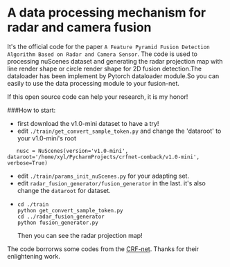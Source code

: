 # A data processing mechanism for radar and camera fusion
It's the official code for the paper `A Feature Pyramid Fusion Detection Algorithm Based on Radar and Camera Sensor`.
The code is used to processing nuScenes dataset and generating the radar projection map with line render shape or circle render shape for 2D fusion detection.The dataloader has been implement by Pytorch dataloader module.So you can easily to use the data processing module to your fusion-net.

If this open source code can help your research, it is my honor!

###How to start:
- first download the v1.0-mini dataset to have a try!
- edit `./train/get_convert_sample_token.py` and change the 'dataroot' to  your v1.0-mini's root
 ```
    nusc = NuScenes(version='v1.0-mini', dataroot='/home/xyl/PycharmProjects/crfnet-comback/v1.0-mini', verbose=True)
```
- edit `./train/params_init_nuScenes.py` for your adapting set.
- edit `radar_fusion_generator/fusion_generator` in the last. it's also change
the `dataroot` for dataset.
- ```
  cd ./train
  python get_convert_sample_token.py
  cd ../radar_fusion_generator
  python fusion_generator.py
  ```
  Then you can see the radar projection map!



The code borrorws some codes from the [CRF-net](https://github.com/TUMFTM/CameraRadarFusionNet).
Thanks for their enlightening work.



